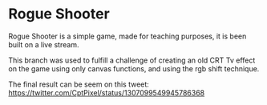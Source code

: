 # Rogue Shooter

Rogue Shooter is a simple game, made for teaching purposes, it is been built on a live stream.

This branch was used to fulfill a challenge of creating an old CRT Tv effect on the game using only canvas functions, and using the rgb shift technique.

The final result can be seem on this tweet: https://twitter.com/CptPixel/status/1307099549945786368

